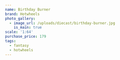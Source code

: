 ```yaml
---
name: Birthday Burner
brand: Hotwheels
photo_gallery:
  - image_url: /uploads/diecast/birthday-burner.jpg
    is_main: true
scale: '1:64'
purchase_price: 179
tags:
  - fantasy
  - hotwheels
---
```


